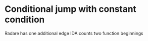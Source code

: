 # Conditional jump with constant condition

Radare has one additional edge
IDA counts two function beginnings